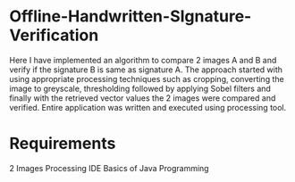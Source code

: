 # Offline-Handwritten-SIgnature-Verification
Here I have implemented an algorithm to compare 2 images A and B and verify if the signature B is same as signature A. 
The approach started with using appropriate processing techniques such as cropping, converting the image to greyscale, thresholding followed by applying Sobel filters and finally with the retrieved vector values the 2 images were compared and verified.
Entire application was written and executed using processing tool.

# Requirements
2 Images
Processing IDE
Basics of Java Programming
